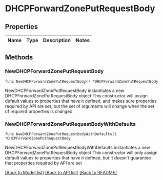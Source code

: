 # DHCPForwardZonePutRequestBody

## Properties

Name | Type | Description | Notes
------------ | ------------- | ------------- | -------------

## Methods

### NewDHCPForwardZonePutRequestBody

`func NewDHCPForwardZonePutRequestBody() *DHCPForwardZonePutRequestBody`

NewDHCPForwardZonePutRequestBody instantiates a new DHCPForwardZonePutRequestBody object
This constructor will assign default values to properties that have it defined,
and makes sure properties required by API are set, but the set of arguments
will change when the set of required properties is changed

### NewDHCPForwardZonePutRequestBodyWithDefaults

`func NewDHCPForwardZonePutRequestBodyWithDefaults() *DHCPForwardZonePutRequestBody`

NewDHCPForwardZonePutRequestBodyWithDefaults instantiates a new DHCPForwardZonePutRequestBody object
This constructor will only assign default values to properties that have it defined,
but it doesn't guarantee that properties required by API are set


[[Back to Model list]](../README.md#documentation-for-models) [[Back to API list]](../README.md#documentation-for-api-endpoints) [[Back to README]](../README.md)


